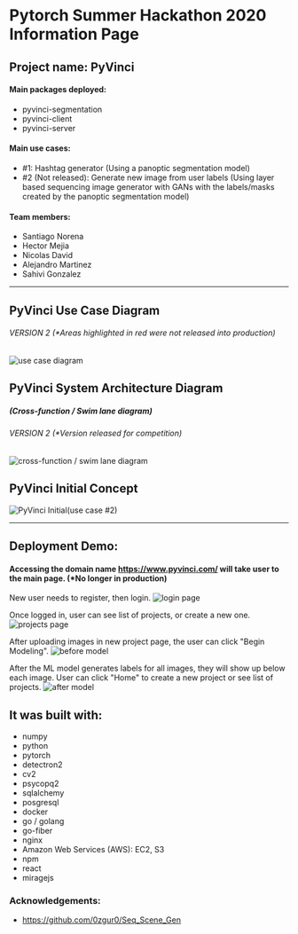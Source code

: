 # Pytorch Summer Hackathon 2020 Information Page

## Project name: PyVinci


#### Main packages deployed:
- pyvinci-segmentation 
- pyvinci-client
- pyvinci-server

#### Main use cases:
- #1: Hashtag generator (Using a panoptic segmentation model)
- #2 (Not released): Generate new image from user labels (Using layer based sequencing image generator with GANs with the labels/masks created by the panoptic segmentation model)

#### Team members:
- Santiago Norena
- Hector Mejia
- Nicolas David
- Alejandro Martinez
- Sahivi Gonzalez

---------------------------------------------------------------------------------------
## PyVinci Use Case Diagram 
###### VERSION 2 (*Areas highlighted in red were not released into production)
![use case diagram](architecture/UML-Diagrams/version-2/PyVinci-UseCase-Diagram.png)

## PyVinci System Architecture Diagram 
##### (Cross-function / Swim lane diagram)
###### VERSION 2 (*Version released for competition)
![cross-function / swim lane diagram](architecture/UML-Diagrams/version-2/PyVinci-System-Architecture-Diagram.png)

## PyVinci Initial Concept
![PyVinci Initial(use case #2)](client/pyvinci_final.png)

---------------------------------------------------------------------------------------
## Deployment Demo:

#### Accessing the domain name https://www.pyvinci.com/ will take user to the main page. (*No longer in production)

New user needs to register, then login.
![login page](deployment_demo/login_page.png)

Once logged in, user can see list of projects, or create a new one.
![projects page](deployment_demo/projects_list_page.png)

After uploading images in new project page, the user can click "Begin Modeling".
![before model](deployment_demo/new_project_BEFORE_running_model.png)

After the ML model generates labels for all images, they will show up below each image. User can click "Home" to create a new project or see list of projects.
![after model](deployment_demo/new_project_AFTER_running_model.png)


## It was built with:
- numpy
- python
- pytorch
- detectron2
- cv2
- psycopq2
- sqlalchemy
- posgresql
- docker
- go / golang 
- go-fiber
- nginx
- Amazon Web Services (AWS): EC2, S3
- npm
- react
- miragejs

### Acknowledgements:
- https://github.com/0zgur0/Seq_Scene_Gen
